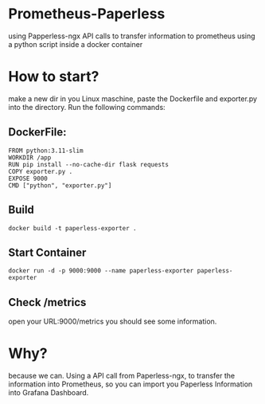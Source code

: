 # Prometheus-Paperless
using Papperless-ngx API calls to transfer information to prometheus using a python script inside a docker container

# How to start?
make a new dir in you Linux maschine, paste the Dockerfile and exporter.py into the directory. Run the following commands:

## DockerFile:
```
FROM python:3.11-slim
WORKDIR /app
RUN pip install --no-cache-dir flask requests
COPY exporter.py .
EXPOSE 9000
CMD ["python", "exporter.py"]
```

## Build
```
docker build -t paperless-exporter .
```

## Start Container
```
docker run -d -p 9000:9000 --name paperless-exporter paperless-exporter
```
## Check /metrics
open your URL:9000/metrics you should see some information.

# Why?
because we can.
Using a API call from Paperless-ngx, to transfer the information into  Prometheus, so you can import you Paperless Information into Grafana Dashboard.
